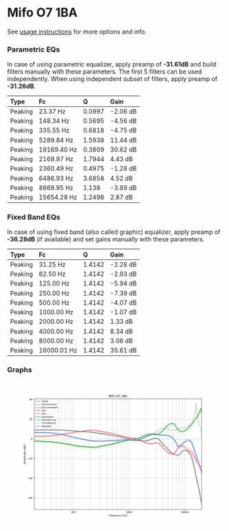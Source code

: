 # Mifo O7 1BA
See [usage instructions](https://github.com/jaakkopasanen/AutoEq#usage) for more options and info.

### Parametric EQs
In case of using parametric equalizer, apply preamp of **-31.61dB** and build filters manually
with these parameters. The first 5 filters can be used independently.
When using independent subset of filters, apply preamp of **-31.26dB**.

| Type    | Fc          |      Q | Gain     |
|:--------|:------------|:-------|:---------|
| Peaking | 23.37 Hz    | 0.0997 | -2.06 dB |
| Peaking | 148.34 Hz   | 0.5695 | -4.56 dB |
| Peaking | 335.55 Hz   | 0.6818 | -4.75 dB |
| Peaking | 5289.84 Hz  | 1.5938 | 11.44 dB |
| Peaking | 19169.40 Hz | 0.3809 | 30.62 dB |
| Peaking | 2169.97 Hz  | 1.7944 | 4.43 dB  |
| Peaking | 2360.49 Hz  | 0.4975 | -1.28 dB |
| Peaking | 6486.93 Hz  | 3.6858 | 4.52 dB  |
| Peaking | 8869.95 Hz  | 1.138  | -3.89 dB |
| Peaking | 15654.28 Hz | 1.2498 | 2.87 dB  |

### Fixed Band EQs
In case of using fixed band (also called graphic) equalizer, apply preamp of **-36.28dB**
(if available) and set gains manually with these parameters.

| Type    | Fc          |      Q | Gain     |
|:--------|:------------|:-------|:---------|
| Peaking | 31.25 Hz    | 1.4142 | -2.28 dB |
| Peaking | 62.50 Hz    | 1.4142 | -2.93 dB |
| Peaking | 125.00 Hz   | 1.4142 | -5.94 dB |
| Peaking | 250.00 Hz   | 1.4142 | -7.39 dB |
| Peaking | 500.00 Hz   | 1.4142 | -4.07 dB |
| Peaking | 1000.00 Hz  | 1.4142 | -1.07 dB |
| Peaking | 2000.00 Hz  | 1.4142 | 1.33 dB  |
| Peaking | 4000.00 Hz  | 1.4142 | 8.34 dB  |
| Peaking | 8000.00 Hz  | 1.4142 | 3.06 dB  |
| Peaking | 16000.01 Hz | 1.4142 | 35.61 dB |

### Graphs
![](./Mifo%20O7%201BA.png)